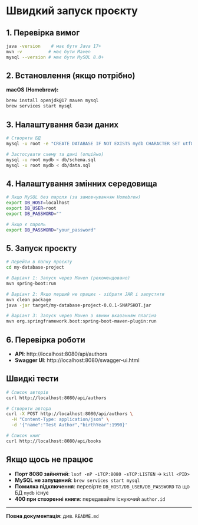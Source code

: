# Швидкий запуск проєкту

## 1. Перевірка вимог
```bash
java -version    # має бути Java 17+
mvn -v          # має бути Maven
mysql --version # має бути MySQL 8.0+
```

## 2. Встановлення (якщо потрібно)
**macOS (Homebrew):**
```bash
brew install openjdk@17 maven mysql
brew services start mysql
```

## 3. Налаштування бази даних
```bash
# Створити БД
mysql -u root -e "CREATE DATABASE IF NOT EXISTS mydb CHARACTER SET utf8mb4 COLLATE utf8mb4_unicode_ci;"

# Застосувати схему та дані (опційно)
mysql -u root mydb < db/schema.sql
mysql -u root mydb < db/data.sql
```

## 4. Налаштування змінних середовища
```bash
# Якщо MySQL без пароля (за замовчуванням Homebrew)
export DB_HOST=localhost
export DB_USER=root
export DB_PASSWORD=""

# Якщо є пароль
export DB_PASSWORD="your_password"
```

## 5. Запуск проєкту
```bash
# Перейти в папку проєкту
cd my-database-project

# Варіант 1: Запуск через Maven (рекомендовано)
mvn spring-boot:run

# Варіант 2: Якщо перший не працює - зібрати JAR і запустити
mvn clean package
java -jar target/my-database-project-0.0.1-SNAPSHOT.jar

# Варіант 3: Запуск через Maven з явним вказанням плагіна
mvn org.springframework.boot:spring-boot-maven-plugin:run
```

## 6. Перевірка роботи
- **API**: http://localhost:8080/api/authors
- **Swagger UI**: http://localhost:8080/swagger-ui.html

## Швидкі тести
```bash
# Список авторів
curl http://localhost:8080/api/authors

# Створити автора
curl -X POST http://localhost:8080/api/authors \
  -H "Content-Type: application/json" \
  -d '{"name":"Test Author","birthYear":1990}'

# Список книг
curl http://localhost:8080/api/books
```

## Якщо щось не працює
- **Порт 8080 зайнятий**: `lsof -nP -iTCP:8080 -sTCP:LISTEN` → `kill <PID>`
- **MySQL не запущений**: `brew services start mysql`
- **Помилка підключення**: перевірте `DB_HOST/DB_USER/DB_PASSWORD` та що БД `mydb` існує
- **400 при створенні книги**: передавайте існуючий `author.id`

---
**Повна документація**: див. `README.md`

